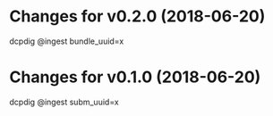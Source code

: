 # Changes for v0.2.0 (2018-06-20)
dcpdig @ingest bundle_uuid=x

# Changes for v0.1.0 (2018-06-20)
dcpdig @ingest subm_uuid=x

